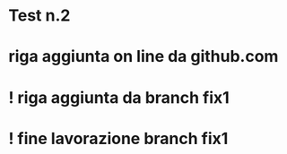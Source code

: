 # Test n.2
# riga aggiunta on line da github.com
# ! riga aggiunta da branch fix1
# ! fine lavorazione branch fix1
